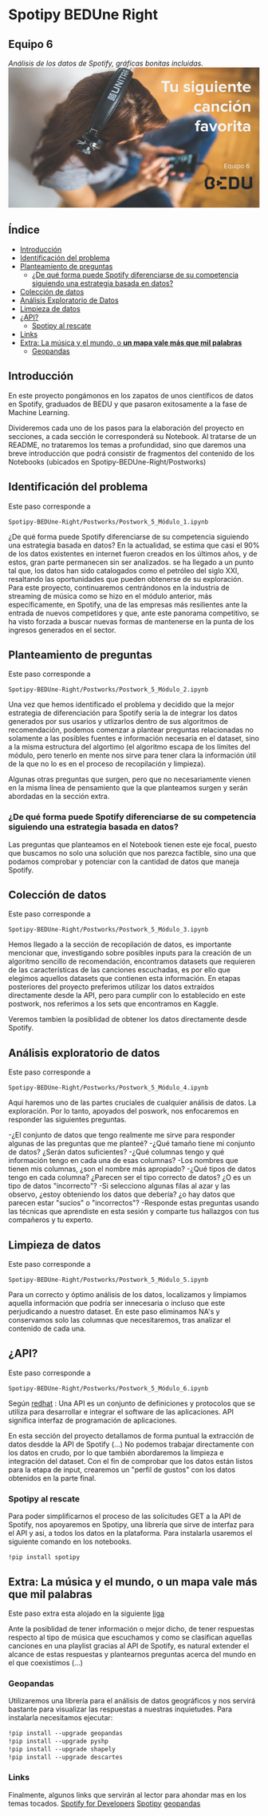 # Spotipy BEDUne Right
## Equipo 6
*Análisis de los datos de Spotify, gráficas bonitas incluidas.* 
<img src = 'BeduEquipo6.png'>
## Índice
- [Introducción](#introduccion)
- [Identificación del problema](#identificacion)
- [Planteamiento de preguntas](#preguntas)
  * [¿De qué forma puede Spotify diferenciarse de su competencia siguiendo una estrategia basada en datos? ](#pregunta1)
- [Colección de datos](#coleccion)
- [Análisis Exploratorio de Datos](#exploratorio)
- [Limpieza de datos](#limpieza)  
- [¿API?](#api)
   * [Spotipy al rescate](#spotipy)
- [Links](#links)
- [Extra: La música y el mundo, o **un mapa vale más que mil palabras**](#geografia)
  * [Geopandas](#geopandas)
<a name="introduccion"></a>
## Introducción
En este proyecto pongámonos en los zapatos de unos científicos de datos en Spotify, graduados de BEDU y que pasaron exitosamente a la fase de Machine Learning.

Divideremos cada uno de los pasos para la elaboración del proyecto en secciones, a cada sección le corresponderá su Notebook.
Al tratarse de un README, no trataremos los temas a profundidad, sino que daremos una breve introducción que podrá consistir de fragmentos del contenido de los Notebooks (ubicados en Spotipy-BEDUne-Right/Postworks)

<a name="identificacion"></a>
## Identificación del problema

Este paso corresponde a
```
Spotipy-BEDUne-Right/Postworks/Postwork_5_Módulo_1.ipynb 
```
¿De qué forma puede Spotify diferenciarse de su competencia siguiendo una estrategia basada en datos? En la actualidad, se estima que casi el 90% de los datos existentes en internet fueron creados en los últimos años, y de estos, gran parte permanecen sin ser analizados. se ha llegado a un punto tal que, los datos han sido catalogados como el petróleo del siglo XXI, resaltando las oportunidades que pueden obtenerse de su exploración. Para este proyecto, continuaremos centrándonos en la industria de streaming de música como se hizo en el módulo anterior, más específicamente, en Spotify, una de las empresas más resilientes ante la entrada de nuevos competidores y que, ante este panorama competitivo, se ha visto forzada a buscar nuevas formas de mantenerse en la punta de los ingresos generados en el sector.


<a name="preguntas"></a>
## Planteamiento de preguntas
Este paso corresponde a
```
Spotipy-BEDUne-Right/Postworks/Postwork_5_Módulo_2.ipynb 
```
Una vez que hemos identificado el problema y decidido que la mejor estrategia de diferenciación para Spotify sería la de integrar los datos generados por sus usarios y utlizarlos dentro de sus algoritmos de recomendación, podemos comenzar a plantear preguntas relacionadas no solamente a las posibles fuentes e información necesaria en el dataset, sino a la misma estructura del algortimo (el algoritmo escapa de los límites del módulo, pero tenerlo en mente nos sirve para tener clara la información útil de la que no lo es en el proceso de recopilación y limpieza).

Algunas otras preguntas que surgen, pero que no necesariamente vienen en la misma línea de pensamiento que la que planteamos surgen y serán abordadas en la sección extra.


<a name="pregunta1"></a>
### ¿De qué forma puede Spotify diferenciarse de su competencia siguiendo una estrategia basada en datos? 

Las preguntas que planteamos en el Notebook tienen este eje focal, puesto que buscamos no solo una solución que nos parezca factible, sino una que podamos comprobar y potenciar con la cantidad de datos que maneja Spotify.



<a name="coleccion"></a>
## Colección de datos

Este paso corresponde a
```
Spotipy-BEDUne-Right/Postworks/Postwork_5_Módulo_3.ipynb 
```
Hemos llegado a la sección de recopilación de datos, es importante mencionar que, investigando sobre posibles inputs para la creación de un algoritmo sencillo de recomendación, encontramos datasets que requieren de las características de las canciones escuchadas, es por ello que elegimos aquellos datasets que contienen esta información. En etapas posteriores del proyecto preferimos utilizar los datos extraídos directamente desde la API, pero para cumplir con lo establecido en este postwork, nos referimos a los sets que encontramos en Kaggle.

Veremos tambien la posiblidad de obtener los datos directamente desde Spotify.

<a name="exploratorio"></a>
## Análisis exploratorio de datos
Este paso corresponde a
```
Spotipy-BEDUne-Right/Postworks/Postwork_5_Módulo_4.ipynb 
```
Aqui haremos uno de las partes cruciales de cualquier análisis de datos. La exploración. Por lo tanto, apoyados del poswork, nos enfocaremos en responder las siguientes preguntas.

-¿El conjunto de datos que tengo realmente me sirve para responder algunas de las preguntas que me planteé?
-¿Qué tamaño tiene mi conjunto de datos? ¿Serán datos suficientes?
-¿Qué columnas tengo y qué información tengo en cada una de esas columnas?
-Los nombres que tienen mis columnas, ¿son el nombre más apropiado?
-¿Qué tipos de datos tengo en cada columna? ¿Parecen ser el tipo correcto de datos? ¿O es un tipo de datos "incorrecto"?
-Si selecciono algunas filas al azar y las observo, ¿estoy obteniendo los datos que debería? ¿o hay datos que parecen estar "sucios" o "incorrectos"?
-Responde estas preguntas usando las técnicas que aprendiste en esta sesión y comparte tus hallazgos con tus compañeros y tu experto.



<a name="limpieza"></a>
## Limpieza de datos

Este paso corresponde a
```
Spotipy-BEDUne-Right/Postworks/Postwork_5_Módulo_5.ipynb 
```
Para un correcto y óptimo análisis de los datos, localizamos y limpiamos aquella información que podría ser innecesaria o incluso que este perjudicando a nuestro dataset. En este paso eliminamos NA's y conservamos solo las columnas que necesitaremos, tras analizar el contenido de cada una.


<a name="api"></a>
## ¿API?

Este paso corresponde a
```
Spotipy-BEDUne-Right/Postworks/Postwork_5_Módulo_6.ipynb 
```
Según [redhat](https://www.redhat.com/es/topics/api/what-are-application-programming-interfaces) : Una API es un conjunto de definiciones y protocolos que se utiliza para desarrollar e integrar el software de las aplicaciones. API significa interfaz de programación de aplicaciones.

En esta sección del proyecto detallamos de forma puntual la extracción de datos desdde la API de Spotify (...) No podemos trabajar directamente con los datos en crudo, por lo que también abordaremos la limpieza e integración del dataset. Con el fin de comprobar que los datos están listos para la etapa de input, crearemos un "perfil de gustos" con los datos obtenidos en la parte final.

<a name="spotipy"></a>
### Spotipy al rescate
Para poder simplificarnos el proceso de las solicitudes GET a la API de Spotify, nos apoyaremos en Spotipy, una librería que sirve de interfaz para el API y asi, a todos los datos en la plataforma. Para instalarla usaremos el siguiente comando en los notebooks.
```
!pip install spotipy
```

<a name="geografia"></a>
## Extra: La música y el mundo, o **un mapa vale más que mil palabras**
Este paso extra esta alojado en la siguiente [liga](https://colab.research.google.com/drive/1YMSnIwXacq0136SFCc_3Wt1jWYubMSqu#scrollTo=2o3a8scm7keb)

Ante la posiblidad de tener información o mejor dicho, de tener respuestas respecto al tipo de música que escuchamos y como se clasifican aquellas canciones en una playlist gracias al API de Spotify, es natural extender el alcance de estas respuestas y plantearnos preguntas acerca del mundo en el que coexistimos (...)


<a name="geopandas"></a>
### Geopandas

Utilizaremos una librería para el análisis de datos geográficos y nos servirá bastante para visualizar las respuestas a nuestras inquietudes. Para instalarla necesitamos ejecutar:
```
!pip install --upgrade geopandas
!pip install --upgrade pyshp
!pip install --upgrade shapely
!pip install --upgrade descartes
```


<a name="links"></a>

### Links
Finalmente, algunos links que servirán al lector para ahondar mas en los temas tocados.
[Spotify for Developers](https://developer.spotify.com/documentation/web-api/)
[Spotipy](https://spotipy.readthedocs.io/en/2.17.1/)
[geopandas](https://geopandas.org/)



